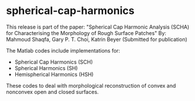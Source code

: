 # spherical-cap-harmonics
This release is part of the paper:
"Spherical Cap Harmonic Analysis (SCHA) for Characterising the Morphology of Rough Surface Patches"
By: Mahmoud Shaqfa, Gary P. T. Choi, Katrin Beyer (Submitted for publication)

The Matlab codes include implementations for:
- Spherical Cap Harmonics (SCH)
- Spherical Harmonics (SH)
- Hemispherical Harmonics (HSH)

These codes to deal with morphological reconstruction of convex and nonconvex open and closed surfaces.
